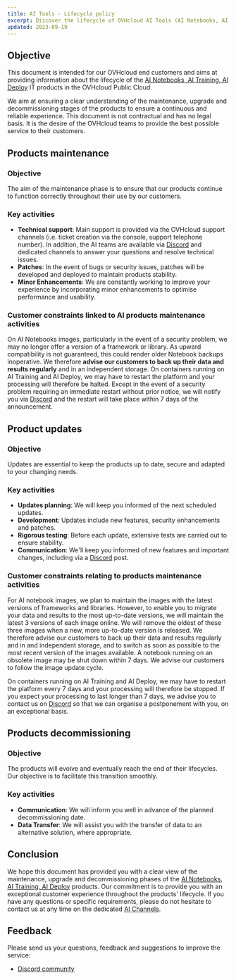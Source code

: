 ```yaml
---
title: AI Tools - Lifecycle policy
excerpt: Discover the lifecycle of OVHcloud AI Tools (AI Notebooks, AI Training, AI Deploy)
updated: 2023-09-19
---
```


## Objective

This document is intended for our OVHcloud end customers and aims at providing information about the lifecycle of the [AI Notebooks, AI Training, AI Deploy](https://www.ovhcloud.com/pt/public-cloud/ai-machine-learning/) IT products in the OVHcloud Public Cloud.

We aim at ensuring a clear understanding of the maintenance, upgrade and decommissioning stages of the products to ensure a continuous and reliable experience. This document is not contractual and has no legal basis. It is the desire of the OVHcloud teams to provide the best possible service to their customers.

## Products maintenance

### Objective

The aim of the maintenance phase is to ensure that our products continue to function correctly throughout their use by our customers.

### Key activities

- **Technical support**: Main support is provided via the OVHcloud support channels (i.e. ticket creation via the console, support telephone number). In addition, the AI teams are available via [Discord](https://discord.gg/ovhcloud) and dedicated channels to answer your questions and resolve technical issues.
- **Patches**: In the event of bugs or security issues, patches will be developed and deployed to maintain products stability.
- **Minor Enhancements**: We are constantly working to improve your experience by incorporating minor enhancements to optimise performance and usability.

### Customer constraints linked to AI products maintenance activities

On AI Notebooks images, particularly in the event of a security problem, we may no longer offer a version of a framework or library.  As upward compatibility is not guaranteed, this could render older Notebook backups inoperative. We therefore **advise our customers to back up their data and results regularly** and in an independent storage.
On containers running on AI Training and AI Deploy, we may have to restart the platform and your processing will therefore be halted. Except in the event of a security problem requiring an immediate restart without prior notice, we will notify you via [Discord](https://discord.gg/ovhcloud) and the restart will take place within 7 days of the announcement.

## Product updates

### Objective

Updates are essential to keep the products up to date, secure and adapted to your changing needs.

### Key activities

- **Updates planning**: We will keep you informed of the next scheduled updates.
- **Development**: Updates include new features, security enhancements and patches.
- **Rigorous testing**: Before each update, extensive tests are carried out to ensure stability.
- **Communication**: We'll keep you informed of new features and important changes, including via a [Discord](https://discord.gg/ovhcloud) post.

### Customer constraints relating to products maintenance activities

For AI notebook images, we plan to maintain the images with the latest versions of frameworks and libraries. However, to enable you to migrate your data and results to the most up-to-date versions, we will maintain the latest 3 versions of each image online. We will remove the oldest of these three images when a new, more up-to-date version is released. We therefore advise our customers to back up their data and results regularly and in and independent storage, and to switch as soon as possible to the most recent version of the images available. A notebook running on an obsolete image may be shut down within 7 days. We advise our customers to follow the image update cycle.

On containers running on AI Training and AI Deploy, we may have to restart the platform every 7 days and your processing will therefore be stopped. If you expect your processing to last longer than 7 days, we advise you to contact us on [Discord](https://discord.gg/ovhcloud) so that we can organise a postponement with you, on an exceptional basis.

## Products decommissioning

### Objective

The products will evolve and eventually reach the end of their lifecycles. Our objective is to facilitate this transition smoothly.

### Key activities

- **Communication**: We will inform you well in advance of the planned decommissioning date.
- **Data Transfer**: We will assist you with the transfer of data to an alternative solution, where appropriate.

## Conclusion

We hope this document has provided you with a clear view of the maintenance, upgrade and decommissioning phases of the [AI Notebooks, AI Training, AI Deploy](https://www.ovhcloud.com/pt/public-cloud/ai-machine-learning/) products. Our commitment is to provide you with an exceptional customer experience throughout the products' lifecycle. If you have any questions or specific requirements, please do not hesitate to contact us at any time on the dedicated [AI Channels](https://discord.gg/ovhcloud).

## Feedback

Please send us your questions, feedback and suggestions to improve the service:

- [Discord community](https://discord.gg/ovhcloud)
